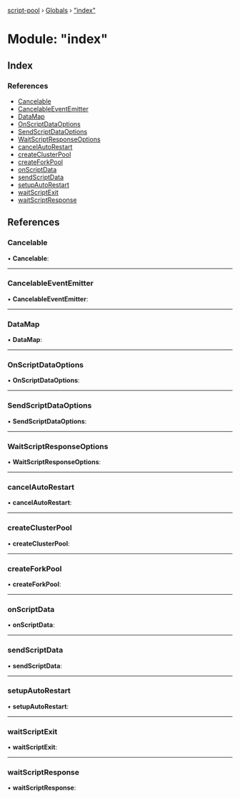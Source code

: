 [script-pool](../README.md) › [Globals](../globals.md) › ["index"](_index_.md)

# Module: "index"

## Index

### References

* [Cancelable](_index_.md#cancelable)
* [CancelableEventEmitter](_index_.md#cancelableeventemitter)
* [DataMap](_index_.md#datamap)
* [OnScriptDataOptions](_index_.md#onscriptdataoptions)
* [SendScriptDataOptions](_index_.md#sendscriptdataoptions)
* [WaitScriptResponseOptions](_index_.md#waitscriptresponseoptions)
* [cancelAutoRestart](_index_.md#cancelautorestart)
* [createClusterPool](_index_.md#createclusterpool)
* [createForkPool](_index_.md#createforkpool)
* [onScriptData](_index_.md#onscriptdata)
* [sendScriptData](_index_.md#sendscriptdata)
* [setupAutoRestart](_index_.md#setupautorestart)
* [waitScriptExit](_index_.md#waitscriptexit)
* [waitScriptResponse](_index_.md#waitscriptresponse)

## References

###  Cancelable

• **Cancelable**:

___

###  CancelableEventEmitter

• **CancelableEventEmitter**:

___

###  DataMap

• **DataMap**:

___

###  OnScriptDataOptions

• **OnScriptDataOptions**:

___

###  SendScriptDataOptions

• **SendScriptDataOptions**:

___

###  WaitScriptResponseOptions

• **WaitScriptResponseOptions**:

___

###  cancelAutoRestart

• **cancelAutoRestart**:

___

###  createClusterPool

• **createClusterPool**:

___

###  createForkPool

• **createForkPool**:

___

###  onScriptData

• **onScriptData**:

___

###  sendScriptData

• **sendScriptData**:

___

###  setupAutoRestart

• **setupAutoRestart**:

___

###  waitScriptExit

• **waitScriptExit**:

___

###  waitScriptResponse

• **waitScriptResponse**:
